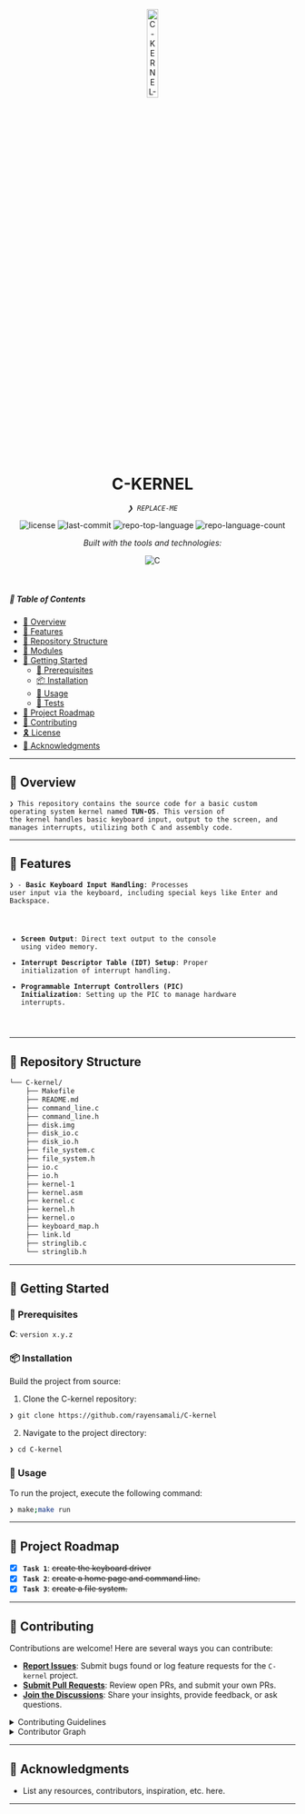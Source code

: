 <p align="center">
  <img src="https://img.icons8.com/?size=512&id=55494&format=png" width="20%" alt="C-KERNEL-logo">
</p>
<p align="center">
    <h1 align="center">C-KERNEL</h1>
</p>
<p align="center">
    <em><code>❯ REPLACE-ME</code></em>
</p>
<p align="center">
	<img src="https://img.shields.io/github/license/rayensamali/C-kernel?style=flat&logo=opensourceinitiative&logoColor=white&color=0080ff" alt="license">
	<img src="https://img.shields.io/github/last-commit/rayensamali/C-kernel?style=flat&logo=git&logoColor=white&color=0080ff" alt="last-commit">
	<img src="https://img.shields.io/github/languages/top/rayensamali/C-kernel?style=flat&color=0080ff" alt="repo-top-language">
	<img src="https://img.shields.io/github/languages/count/rayensamali/C-kernel?style=flat&color=0080ff" alt="repo-language-count">
</p>
<p align="center">
		<em>Built with the tools and technologies:</em>
</p>
<p align="center">
	<img src="https://img.shields.io/badge/C-A8B9CC.svg?style=flat&logo=C&logoColor=black" alt="C">
</p>

<br>

##### 🔗 Table of Contents

- [📍 Overview](#-overview)
- [👾 Features](#-features)
- [📂 Repository Structure](#-repository-structure)
- [🧩 Modules](#-modules)
- [🚀 Getting Started](#-getting-started)
    - [🔖 Prerequisites](#-prerequisites)
    - [📦 Installation](#-installation)
    - [🤖 Usage](#-usage)
    - [🧪 Tests](#-tests)
- [📌 Project Roadmap](#-project-roadmap)
- [🤝 Contributing](#-contributing)
- [🎗 License](#-license)
- [🙌 Acknowledgments](#-acknowledgments)

---

## 📍 Overview

<code>❯ This repository contains the source code for a basic custom operating system kernel named **TUN-OS**. This version of the kernel handles basic keyboard input, output to the screen, and manages interrupts, utilizing both C and assembly code.</code>

---

## 👾 Features

<code>❯ - **Basic Keyboard Input Handling**: Processes user input via the keyboard, including special keys like Enter and Backspace.
- **Screen Output**: Direct text output to the console using video memory.
- **Interrupt Descriptor Table (IDT) Setup**: Proper initialization of interrupt handling.
- **Programmable Interrupt Controllers (PIC) Initialization**: Setting up the PIC to manage hardware interrupts.
</code>

---

## 📂 Repository Structure

```sh
└── C-kernel/
    ├── Makefile
    ├── README.md
    ├── command_line.c
    ├── command_line.h
    ├── disk.img
    ├── disk_io.c
    ├── disk_io.h
    ├── file_system.c
    ├── file_system.h
    ├── io.c
    ├── io.h
    ├── kernel-1
    ├── kernel.asm
    ├── kernel.c
    ├── kernel.h
    ├── kernel.o
    ├── keyboard_map.h
    ├── link.ld
    ├── stringlib.c
    └── stringlib.h
```

---



## 🚀 Getting Started

### 🔖 Prerequisites

**C**: `version x.y.z`

### 📦 Installation

Build the project from source:

1. Clone the C-kernel repository:
```sh
❯ git clone https://github.com/rayensamali/C-kernel
```

2. Navigate to the project directory:
```sh
❯ cd C-kernel
```
### 🤖 Usage

To run the project, execute the following command:

```sh
❯ make;make run
```

---

## 📌 Project Roadmap

- [X] **`Task 1`**: <strike>create the keyboard driver</strike>
- [X] **`Task 2`**: <strike> create a home page and command line.</strike>
- [X] **`Task 3`**: <strike> create a file system.</strike>

---

## 🤝 Contributing

Contributions are welcome! Here are several ways you can contribute:

- **[Report Issues](https://github.com/rayensamali/C-kernel/issues)**: Submit bugs found or log feature requests for the `C-kernel` project.
- **[Submit Pull Requests](https://github.com/rayensamali/C-kernel/blob/main/CONTRIBUTING.md)**: Review open PRs, and submit your own PRs.
- **[Join the Discussions](https://github.com/rayensamali/C-kernel/discussions)**: Share your insights, provide feedback, or ask questions.

<details closed>
<summary>Contributing Guidelines</summary>

1. **Fork the Repository**: Start by forking the project repository to your github account.
2. **Clone Locally**: Clone the forked repository to your local machine using a git client.
   ```sh
   git clone https://github.com/rayensamali/C-kernel
   ```
3. **Create a New Branch**: Always work on a new branch, giving it a descriptive name.
   ```sh
   git checkout -b new-feature-x
   ```
4. **Make Your Changes**: Develop and test your changes locally.
5. **Commit Your Changes**: Commit with a clear message describing your updates.
   ```sh
   git commit -m 'Implemented new feature x.'
   ```
6. **Push to github**: Push the changes to your forked repository.
   ```sh
   git push origin new-feature-x
   ```
7. **Submit a Pull Request**: Create a PR against the original project repository. Clearly describe the changes and their motivations.
8. **Review**: Once your PR is reviewed and approved, it will be merged into the main branch. Congratulations on your contribution!
</details>

<details closed>
<summary>Contributor Graph</summary>
<br>
<p align="left">
   <a href="https://github.com{/rayensamali/C-kernel/}graphs/contributors">
      <img src="https://contrib.rocks/image?repo=rayensamali/C-kernel">
   </a>
</p>
</details>

---


## 🙌 Acknowledgments

- List any resources, contributors, inspiration, etc. here.

---
